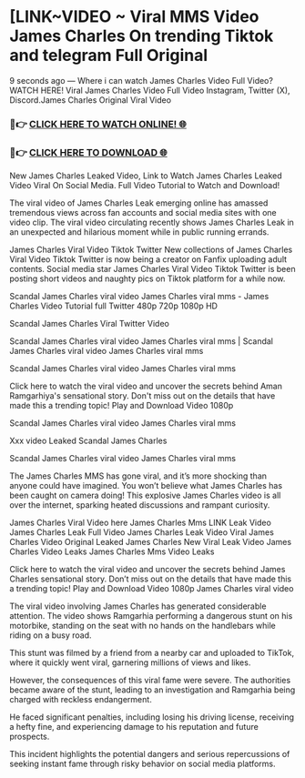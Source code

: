 # [LINK~VIDEO ~ Viral MMS Video James Charles On trending Tiktok and telegram Full Original

9 seconds ago — Where i can watch James Charles Video Full Video? WATCH HERE! Viral James Charles Video Full Video Instagram, Twitter (X), Discord.James Charles Original Viral Video

### 🔴👉 [CLICK HERE TO WATCH ONLINE! 🌐](https://nioki.today/viral-leaked-video-watch-free-online/)

### 🔴👉 [CLICK HERE TO DOWNLOAD 🌐](https://nioki.today/viral-leaked-video-watch-free-online/)

New James Charles Leaked Video, Link to Watch James Charles Leaked Video Viral On Social Media. Full Video Tutorial to Watch and Download!

The viral video of James Charles Leak emerging online has amassed tremendous views across fan accounts and social media sites with one video clip. The viral video circulating recently shows James Charles Leak in an unexpected and hilarious moment while in public running errands.

James Charles Viral Video Tiktok Twitter New collections of James Charles Viral Video Tiktok Twitter is now being a creator on Fanfix uploading adult contents. Social media star James Charles Viral Video Tiktok Twitter is been posting short videos and naughty pics on Tiktok platform for a while now.

Scandal James Charles viral video James Charles viral mms - James Charles Video Tutorial full Twitter 480p 720p 1080p HD

Scandal James Charles Viral Twitter Video

Scandal James Charles viral video James Charles viral mms | Scandal James Charles viral video James Charles viral mms

Scandal James Charles viral video James Charles viral mms

Click here to watch the viral video and uncover the secrets behind Aman Ramgarhiya's sensational story. Don't miss out on the details that have made this a trending topic! Play and Download Video 1080p

Scandal James Charles viral video James Charles viral mms

Xxx video Leaked Scandal James Charles

Scandal James Charles viral video James Charles viral mms

The James Charles MMS has gone viral, and it’s more shocking than anyone could have imagined. You won’t believe what James Charles has been caught on camera doing! This explosive James Charles video is all over the internet, sparking heated discussions and rampant curiosity.

James Charles Viral Video here James Charles Mms LINK Leak Video James Charles Leak Full Video James Charles Leak Video Viral James Charles Video Original Leaked James Charles New Viral Leak Video James Charles Video Leaks James Charles Mms Video Leaks

Click here to watch the viral video and uncover the secrets behind James Charles sensational story. Don’t miss out on the details that have made this a trending topic! Play and Download Video 1080p James Charles viral video

The viral video involving James Charles has generated considerable attention. The video shows Ramgarhia performing a dangerous stunt on his motorbike, standing on the seat with no hands on the handlebars while riding on a busy road.

This stunt was filmed by a friend from a nearby car and uploaded to TikTok, where it quickly went viral, garnering millions of views and likes.

However, the consequences of this viral fame were severe. The authorities became aware of the stunt, leading to an investigation and Ramgarhia being charged with reckless endangerment.

He faced significant penalties, including losing his driving license, receiving a hefty fine, and experiencing damage to his reputation and future prospects.

This incident highlights the potential dangers and serious repercussions of seeking instant fame through risky behavior on social media platforms.
